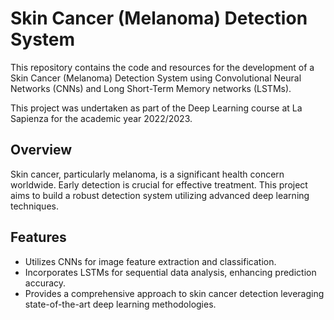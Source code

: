 # Skin Cancer (Melanoma) Detection System

This repository contains the code and resources for the development of a Skin Cancer (Melanoma) Detection System using Convolutional Neural Networks (CNNs) and Long Short-Term Memory networks (LSTMs). 

This project was undertaken as part of the Deep Learning course at La Sapienza for the academic year 2022/2023.

## Overview

Skin cancer, particularly melanoma, is a significant health concern worldwide. Early detection is crucial for effective treatment. This project aims to build a robust detection system utilizing advanced deep learning techniques.

## Features

- Utilizes CNNs for image feature extraction and classification.
- Incorporates LSTMs for sequential data analysis, enhancing prediction accuracy.
- Provides a comprehensive approach to skin cancer detection leveraging state-of-the-art deep learning methodologies.
